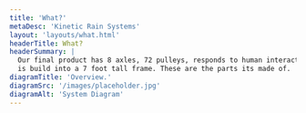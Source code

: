 ```yaml
---
title: 'What?'
metaDesc: 'Kinetic Rain Systems'
layout: 'layouts/what.html'
headerTitle: What?
headerSummary: |
  Our final product has 8 axles, 72 pulleys, responds to human interaction and
  is build into a 7 foot tall frame. These are the parts its made of.
diagramTitle: 'Overview.'
diagramSrc: '/images/placeholder.jpg'
diagramAlt: 'System Diagram'
---
```

